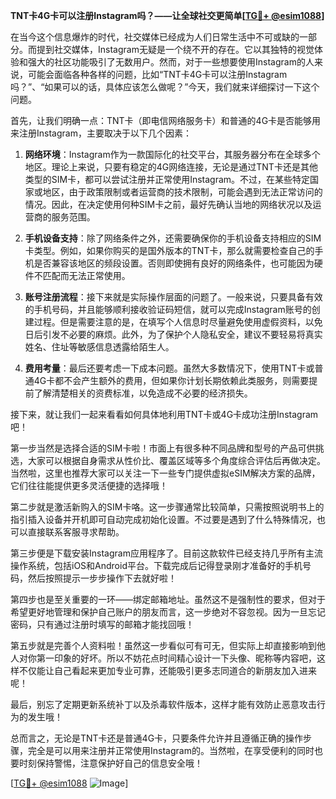 **TNT卡4G卡可以注册Instagram吗？——让全球社交更简单[[TG💪+ @esim1088](https://t.me/s/esim1088)]**

在当今这个信息爆炸的时代，社交媒体已经成为人们日常生活中不可或缺的一部分。而提到社交媒体，Instagram无疑是一个绕不开的存在。它以其独特的视觉体验和强大的社区功能吸引了无数用户。然而，对于一些想要使用Instagram的人来说，可能会面临各种各样的问题，比如“TNT卡4G卡可以注册Instagram吗？”、“如果可以的话，具体应该怎么做呢？”今天，我们就来详细探讨一下这个问题。

首先，让我们明确一点：TNT卡（即电信网络服务卡）和普通的4G卡是否能够用来注册Instagram，主要取决于以下几个因素：

1. **网络环境**：Instagram作为一款国际化的社交平台，其服务器分布在全球多个地区。理论上来说，只要有稳定的4G网络连接，无论是通过TNT卡还是其他类型的SIM卡，都可以尝试注册并正常使用Instagram。不过，在某些特定国家或地区，由于政策限制或者运营商的技术限制，可能会遇到无法正常访问的情况。因此，在决定使用何种SIM卡之前，最好先确认当地的网络状况以及运营商的服务范围。

2. **手机设备支持**：除了网络条件之外，还需要确保你的手机设备支持相应的SIM卡类型。例如，如果你购买的是国外版本的TNT卡，那么就需要检查自己的手机是否兼容该地区的频段设置。否则即使拥有良好的网络条件，也可能因为硬件不匹配而无法正常使用。

3. **账号注册流程**：接下来就是实际操作层面的问题了。一般来说，只要具备有效的手机号码，并且能够顺利接收验证码短信，就可以完成Instagram账号的创建过程。但是需要注意的是，在填写个人信息时尽量避免使用虚假资料，以免日后引发不必要的麻烦。此外，为了保护个人隐私安全，建议不要轻易将真实姓名、住址等敏感信息透露给陌生人。

4. **费用考量**：最后还要考虑一下成本问题。虽然大多数情况下，使用TNT卡或普通4G卡都不会产生额外的费用，但如果你计划长期依赖此类服务，则需要提前了解清楚相关的资费标准，以免造成不必要的经济损失。

接下来，就让我们一起来看看如何具体地利用TNT卡或4G卡成功注册Instagram吧！

第一步当然是选择合适的SIM卡啦！市面上有很多种不同品牌和型号的产品可供挑选，大家可以根据自身需求从性价比、覆盖区域等多个角度综合评估后再做决定。当然啦，这里也推荐大家可以关注一下一些专门提供虚拟eSIM解决方案的品牌，它们往往能提供更多灵活便捷的选择哦！

第二步就是激活新购入的SIM卡咯。这一步骤通常比较简单，只需按照说明书上的指引插入设备并开机即可自动完成初始化设置。不过要是遇到了什么特殊情况，也可以直接联系客服寻求帮助。

第三步便是下载安装Instagram应用程序了。目前这款软件已经支持几乎所有主流操作系统，包括iOS和Android平台。下载完成后记得登录刚才准备好的手机号码，然后按照提示一步步操作下去就好啦！

第四步也是至关重要的一环——绑定邮箱地址。虽然这不是强制性的要求，但对于希望更好地管理和保护自己账户的朋友而言，这一步绝对不容忽视。因为一旦忘记密码，只有通过注册时填写的邮箱才能找回哦！

第五步就是完善个人资料啦！虽然这一步看似可有可无，但实际上却直接影响到他人对你第一印象的好坏。所以不妨花点时间精心设计一下头像、昵称等内容吧，这样不仅能让自己看起来更加专业可靠，还能吸引更多志同道合的新朋友加入进来呢！

最后，别忘了定期更新系统补丁以及杀毒软件版本，这样才能有效防止恶意攻击行为的发生哦！

总而言之，无论是TNT卡还是普通4G卡，只要条件允许并且遵循正确的操作步骤，完全是可以用来注册并正常使用Instagram的。当然啦，在享受便利的同时也要时刻保持警惕，注意保护好自己的信息安全哦！

[[TG💪+ @esim1088](https://t.me/s/esim1088) ![Image](https://i.postimg.cc/4NQfJmqS/Snipaste-2025-05-13-00-14-12.png)]